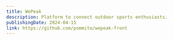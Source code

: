 ```yaml
---
title: WePeak
description: Platform to connect outdoor sports enthusiasts.
publishingDate: 2024-04-15
link: https://github.com/pommito/wepeak-front
---
```

